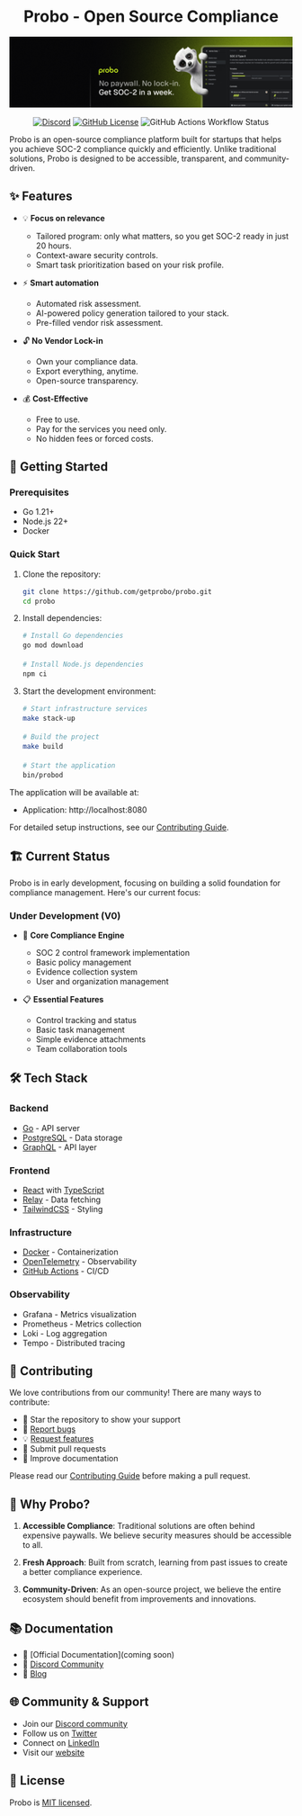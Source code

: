 <div align="center">
<h1>Probo - Open Source Compliance</h1>

![probo banner](.github/cover.png)

[![Discord](https://img.shields.io/discord/1326589224811757568?color=7289da&label=Discord&logo=discord&logoColor=ffffff)](https://discord.gg/8qfdJYfvpY)
[![GitHub License](https://img.shields.io/github/license/getprobo/probo)](LICENSE)
![GitHub Actions Workflow Status](https://img.shields.io/github/actions/workflow/status/getprobo/probo/make.yaml)

</div>

Probo is an open-source compliance platform built for startups that helps you
achieve SOC-2 compliance quickly and efficiently. Unlike traditional solutions,
Probo is designed to be accessible, transparent, and community-driven.

## ✨ Features

- 💡 **Focus on relevance**

  - Tailored program: only what matters, so you get SOC-2 ready in just 20
    hours.
  - Context-aware security controls.
  - Smart task prioritization based on your risk profile.

- ⚡️ **Smart automation**

  - Automated risk assessment.
  - AI-powered policy generation tailored to your stack.
  - Pre-filled vendor risk assessment.

- 🔓 **No Vendor Lock-in**

  - Own your compliance data.
  - Export everything, anytime.
  - Open-source transparency.

- 💰 **Cost-Effective**
  - Free to use.
  - Pay for the services you need only.
  - No hidden fees or forced costs.

## 🚀 Getting Started

### Prerequisites

- Go 1.21+
- Node.js 22+
- Docker

### Quick Start

1. Clone the repository:

   ```bash
   git clone https://github.com/getprobo/probo.git
   cd probo
   ```

2. Install dependencies:

   ```bash
   # Install Go dependencies
   go mod download

   # Install Node.js dependencies
   npm ci
   ```

3. Start the development environment:

   ```bash
   # Start infrastructure services
   make stack-up

   # Build the project
   make build

   # Start the application
   bin/probod
   ```

The application will be available at:

- Application: http://localhost:8080

For detailed setup instructions, see our [Contributing Guide](CONTRIBUTING.md).

## 🏗️ Current Status

Probo is in early development, focusing on building a solid foundation for
compliance management. Here's our current focus:

### Under Development (V0)

- 🎯 **Core Compliance Engine**

  - SOC 2 control framework implementation
  - Basic policy management
  - Evidence collection system
  - User and organization management

- 📋 **Essential Features**
  - Control tracking and status
  - Basic task management
  - Simple evidence attachments
  - Team collaboration tools

## 🛠️ Tech Stack

### Backend

- [Go](https://go.dev/) - API server
- [PostgreSQL](https://www.postgresql.org/) - Data storage
- [GraphQL](https://graphql.org/) - API layer

### Frontend

- [React](https://react.dev/) with [TypeScript](https://www.typescriptlang.org/)
- [Relay](https://relay.dev/) - Data fetching
- [TailwindCSS](https://tailwindcss.com/) - Styling

### Infrastructure

- [Docker](https://www.docker.com/) - Containerization
- [OpenTelemetry](https://opentelemetry.io/) - Observability
- [GitHub Actions](https://github.com/features/actions) - CI/CD

### Observability

- Grafana - Metrics visualization
- Prometheus - Metrics collection
- Loki - Log aggregation
- Tempo - Distributed tracing

## 🤝 Contributing

We love contributions from our community! There are many ways to contribute:

- 🌟 Star the repository to show your support
- 🐛 [Report bugs](https://github.com/getprobo/probo/issues/new)
- 💡 [Request features](https://github.com/getprobo/probo/issues/new)
- 🔧 Submit pull requests
- 📖 Improve documentation

Please read our [Contributing Guide](CONTRIBUTING.md) before making a pull
request.

## 🌟 Why Probo?

1. **Accessible Compliance**: Traditional solutions are often behind expensive
   paywalls. We believe security measures should be accessible to all.

2. **Fresh Approach**: Built from scratch, learning from past issues to create a
   better compliance experience.

3. **Community-Driven**: As an open-source project, we believe the entire
   ecosystem should benefit from improvements and innovations.

## 📚 Documentation

- 📖 [Official Documentation](coming soon)
- 💬 [Discord Community](https://discord.gg/8qfdJYfvpY)
- 📝 [Blog](https://www.getprobo.com/blog)

## 🌐 Community & Support

- Join our [Discord community](https://discord.gg/8qfdJYfvpY)
- Follow us on [Twitter](https://twitter.com/getprobo)
- Connect on [LinkedIn](https://www.linkedin.com/company/getprobo)
- Visit our [website](https://www.getprobo.com)

## 📄 License

Probo is [MIT licensed](LICENSE).
